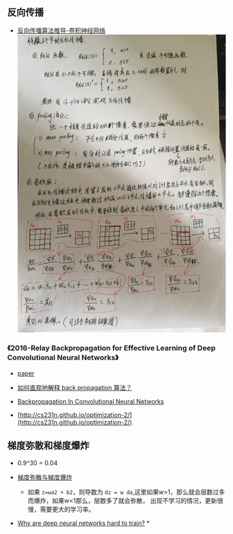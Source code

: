 ## 反向传播

* [反向传播算法推导-卷积神经网络](https://mp.weixin.qq.com/s/DGKscPcu3fobUQUfi1u4tQ)
    ![手写笔记](readme/bp_卷积层_手写笔记.jpg)

### 《2016-Relay Backpropagation for Effective Learning of Deep Convolutional Neural Networks》
* [paper](paper/2016-Relay%20Backpropagation%20for%20Effective%20Learning%20of%20Deep%20Convolutional%20Neural%20Networks.pdf)

* [如何直观地解释 back propagation 算法？](https://www.zhihu.com/question/27239198?rf=24827633)
* [Backpropagation In Convolutional Neural Networks](http://jefkine.com/general/2016/09/05/backpropagation-in-convolutional-neural-networks/)
* [http://cs231n.github.io/optimization-2/](http://cs231n.github.io/optimization-2/)


## 梯度弥散和梯度爆炸

* 0.9^30 = 0.04

* [梯度弥散与梯度爆炸](https://www.cnblogs.com/yangmang/p/7477802.html)
    * 如果 `z=wa2 + b2`，则导数为 `dz = w da`,这里如果w>1，那么就会层数过多而爆炸，如果w<1那么，层数多了就会弥散，
    出现不学习的情况，更新很慢，需要更大的学习率。

* [Why are deep neural networks hard to train?](http://neuralnetworksanddeeplearning.com/chap5.html#the_vanishing_gradient_problem)
    * 